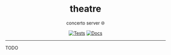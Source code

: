 <h1 align="center">theatre</h1>

<div align="center">

concerto server 🌐

[![Tests](https://github.com/concerto-app/theatre/actions/workflows/test-docker.yml/badge.svg)](https://github.com/concerto-app/theatre/actions/workflows/test-docker.yml)
[![Docs](https://github.com/concerto-app/theatre/actions/workflows/docs.yml/badge.svg)](https://github.com/concerto-app/theatre/actions/workflows/docs.yml)

</div>

---

TODO
